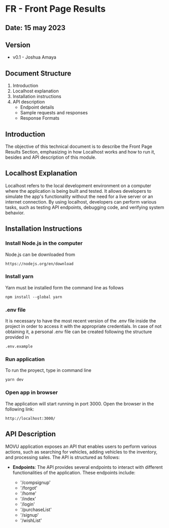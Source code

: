# FR - Front Page Results

## Date: 15 may 2023

## Version

* v0.1 - Joshua Amaya

## Document Structure

1. Introduction
2. Localhost explanation
3. Installation instructions
4. API description
    * Endpoint details
    * Sample requests and responses
    * Response Formats

## Introduction

The objective of this technical document is to describe the Front Page Results Section, emphasizing in how Localhost works and how to run it, besides and API description of this module.

## Localhost Explanation 

Localhost refers to the local development environment on a computer where the application is being built and tested. It allows developers to simulate the app's functionality without the need for a live server or an internet connection. By using localhost, developers can perform various tasks, such as testing API endpoints, debugging code, and verifying system behavior.

## Installation Instructions

### **Install Node.js in the computer**
    
Node.js can be downloaded from 
    
    https://nodejs.org/en/download 

### **Install yarn**

Yarn must be installed form the command line as follows

```
npm install --global yarn
```

### **.env file**

It is necessary to have the most recent version of the .env file inside the project in order to access it with the appropriate credentials. In case of not obtaining it, a personal .env file can be created following the structure provided in 

    .env.example

### **Run application**

To run the proyect, type in command line

```
yarn dev
```

### **Open app in browser**

The application will start running in port 3000. Open the browser in the following link:

```
http://localhost:3000/
```

## API Description

MOVU application exposes an API that enables users to perform various actions, such as searching for vehicles, adding vehicles to the inventory, and processing sales. The API is structured as follows:

* **Endpoints**: The API provides several endpoints to interact with different functionalities of the application. These endpoints include:

    * '/compsignup'
    * '/forgot'
    * '/home'
    * '/index'
    * '/login'
    * '/purchaseList'
    * '/signup'
    * '/wishList'
